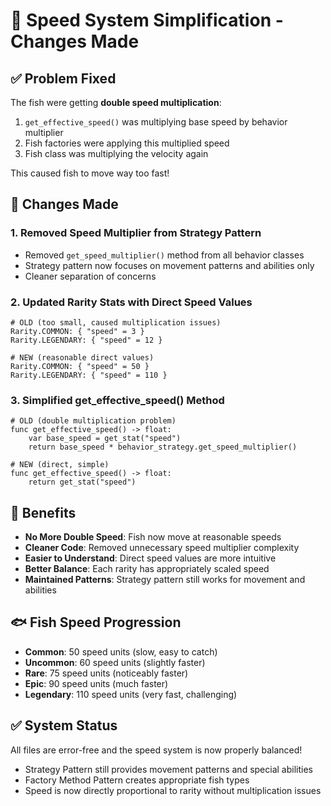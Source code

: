 # 🚀 Speed System Simplification - Changes Made

## ✅ Problem Fixed
The fish were getting **double speed multiplication**:
1. `get_effective_speed()` was multiplying base speed by behavior multiplier
2. Fish factories were applying this multiplied speed
3. Fish class was multiplying the velocity again

This caused fish to move way too fast!

## 🔧 Changes Made

### 1. **Removed Speed Multiplier from Strategy Pattern**
- Removed `get_speed_multiplier()` method from all behavior classes
- Strategy pattern now focuses on movement patterns and abilities only
- Cleaner separation of concerns

### 2. **Updated Rarity Stats with Direct Speed Values**
```gdscript
# OLD (too small, caused multiplication issues)
Rarity.COMMON: { "speed" = 3 }
Rarity.LEGENDARY: { "speed" = 12 }

# NEW (reasonable direct values)
Rarity.COMMON: { "speed" = 50 }
Rarity.LEGENDARY: { "speed" = 110 }
```

### 3. **Simplified get_effective_speed() Method**
```gdscript
# OLD (double multiplication problem)
func get_effective_speed() -> float:
    var base_speed = get_stat("speed")
    return base_speed * behavior_strategy.get_speed_multiplier()

# NEW (direct, simple)
func get_effective_speed() -> float:
    return get_stat("speed")
```

## 🎯 Benefits

- **No More Double Speed**: Fish now move at reasonable speeds
- **Cleaner Code**: Removed unnecessary speed multiplier complexity
- **Easier to Understand**: Direct speed values are more intuitive
- **Better Balance**: Each rarity has appropriately scaled speed
- **Maintained Patterns**: Strategy pattern still works for movement and abilities

## 🐟 Fish Speed Progression

- **Common**: 50 speed units (slow, easy to catch)
- **Uncommon**: 60 speed units (slightly faster)
- **Rare**: 75 speed units (noticeably faster)
- **Epic**: 90 speed units (much faster)
- **Legendary**: 110 speed units (very fast, challenging)

## ✅ System Status

All files are error-free and the speed system is now properly balanced!
- Strategy Pattern still provides movement patterns and special abilities
- Factory Method Pattern creates appropriate fish types
- Speed is now directly proportional to rarity without multiplication issues

